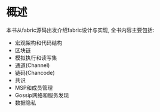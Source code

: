 # 概述

本书从fabric源码出发介绍fabric设计与实现, 全书内容主要包括:

* 宏观架构和代码结构
* 区块链
* 模拟执行和读写集
* 通道\(Channel\)
* 链码\(Chancode\)
* 共识
* MSP和成员管理
* Gossip网络和服务发现
* 数据隐私



